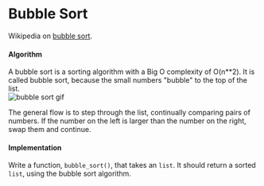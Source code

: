 Bubble Sort
===========

Wikipedia on [bubble sort](http://en.wikipedia.org/wiki/Bubble_sort).

#### Algorithm

A bubble sort is a sorting algorithm with a Big O complexity of O(n**2). It is called bubble sort, because the small numbers "bubble" to the top of the list.  
![bubble sort gif](http://upload.wikimedia.org/wikipedia/commons/c/c8/Bubble-sort-example-300px.gif)

The general flow is to step through the list, continually comparing pairs of numbers. If the number on the left is larger than the number on the right, swap them and continue.

#### Implementation

Write a function, `bubble_sort()`, that takes an `list`. It should return a sorted `list`, using the bubble sort algorithm.
